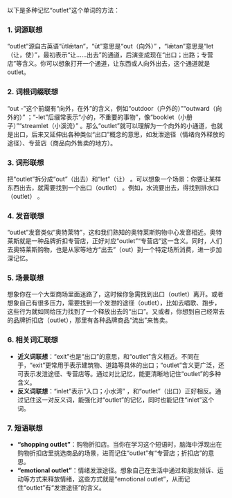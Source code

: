 以下是多种记忆“outlet”这个单词的方法：

### 1. 词源联想
“outlet”源自古英语“ūtlǣtan”，“ūt”意思是“out（向外）” ，“lǣtan”意思是“let（让，使）”，最初表示“让……出去”的通道，后演变成现在“出口；出路；专营店”等含义。你可以想象打开一个通道，让东西或人向外出去，这个通道就是outlet。

### 2. 词根词缀联想
“out -”这个前缀有“向外，在外”的含义，例如“outdoor（户外的）”“outward（向外的）” ；“-let”后缀常表示“小的，不重要的事物”，像“booklet（小册子）”“streamlet（小溪流）” 。那么“outlet”就可以理解为一个向外的小通道，也就是出口，后来又延伸出各种类似“出口”概念的意思，如发泄途径（情绪向外释放的途径）、专营店（商品向外售卖的地方）。

### 3. 词形联想
把“outlet”拆分成“out”（出去）和“let”（让） 。可以想象一个场景：你要让某样东西出去，就需要找到一个出口（outlet） 。例如，水流要出去，得找到排水口（outlet） 。

### 4. 发音联想
“outlet”发音类似“奥特莱特”，这和我们熟知的奥特莱斯购物中心发音相近。奥特莱斯就是一种品牌折扣专营店，正好对应“outlet”“专营店”这一含义。同时，人们去奥特莱斯购物，也是从家等地方“出去”（out）到一个特定场所消费，进一步加深记忆。

### 5. 场景联想
想象你在一个大型商场里面迷路了，这时候你急需找到出口（outlet）离开。或者想象自己有很多压力，需要找到一个发泄的途径（outlet），比如去唱歌、跑步，这些行为就如同给压力找到了一个释放出去的“出口”。又或者，你想到自己经常去的品牌折扣店（outlet），那里有各种品牌商品“流出”来售卖。

### 6. 相关词汇联想
 - **近义词联想**：“exit”也是“出口”的意思，和“outlet”含义相近。不同在于，“exit”更常用于表示建筑物、道路等具体的出口；“outlet”含义更广泛，还可表示发泄途径、专营店等。通过对比记忆，能更清晰地记住“outlet”的多种含义。
 - **反义词联想**：“inlet”表示“入口；小水湾” ，和“outlet”（出口）正好相反。通过记住这一对反义词，能强化对“outlet”的记忆，同时也能记住“inlet”这个词。

### 7. 短语联想
 - **“shopping outlet”**：购物折扣店。当你在学习这个短语时，脑海中浮现出在购物折扣店里挑选商品的场景，进而记住“outlet”有“专营店；折扣店”的意思。
 - **“emotional outlet”**：情绪发泄途径。想象自己在生活中通过和朋友倾诉、运动等方式来释放情绪，这些方式就是“emotional outlet”，从而记住“outlet”有“发泄途径”的含义。 